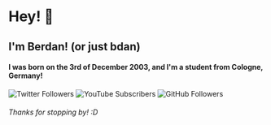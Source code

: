 # Hey! 👋
## I'm Berdan! (or just bdan)
#### I was born on the 3rd of December 2003, and I'm a student from Cologne, Germany!

![Twitter Followers](https://img.shields.io/twitter/follow/bdanMusic?label=Twitter%20Followers&style=social)
![YouTube Subscribers](https://img.shields.io/youtube/channel/subscribers/UC2l-eh8nUwYbxEUh0RaLlag?label=YouTube%20Subscribers&style=social)
![GitHub Followers](https://img.shields.io/github/followers/bdanMusic?label=GitHub%20Followers&style=social)

###### Thanks for stopping by! :D
